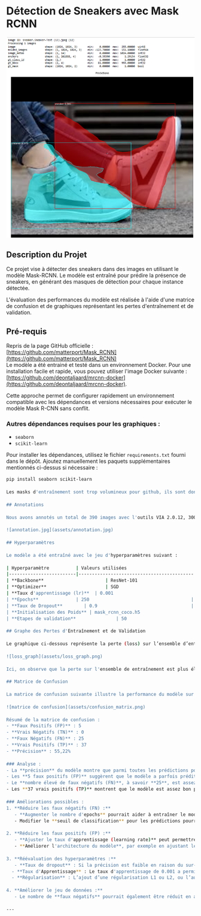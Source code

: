 # Détection de Sneakers avec Mask RCNN 

![test.jpg](assets/test.jpg)

## Description du Projet
Ce projet vise à détecter des sneakers dans des images en utilisant le modèle Mask-RCNN. Le modèle est entraîné pour prédire la présence de sneakers, en générant des masques de détection pour chaque instance détectée.

L'évaluation des performances du modèle est réalisée à l'aide d'une matrice de confusion et de graphiques représentant les pertes d'entraînement et de validation.

## Pré-requis

Repris de la page GitHub officielle : [https://github.com/matterport/Mask_RCNN](https://github.com/matterport/Mask_RCNN)  
Le modèle a été entrainé et testé dans un environnement Docker. Pour une installation facile et rapide, vous pouvez utiliser l'image Docker suivante : [https://github.com/deontaljaard/mrcnn-docker](https://github.com/deontaljaard/mrcnn-docker).

Cette approche permet de configurer rapidement un environnement compatible avec les dépendances et versions nécessaires pour exécuter le modèle Mask R-CNN sans conflit.


### Autres dépendances requises pour les graphiques :
- `seaborn`  
- `scikit-learn`  

Pour installer les dépendances, utilisez le fichier `requirements.txt` fourni dans le dépôt. Ajoutez manuellement les paquets supplémentaires mentionnés ci-dessus si nécessaire :  
```bash
pip install seaborn scikit-learn

Les masks d'entraînement sont trop volumineux pour github, ils sont donc disponibles au lien suivant : https://drive.google.com/drive/folders/1EjuueQ5BcQGQNoFnCuvKvUucLQTclE8A

## Annotations 

Nous avons annotés un total de 390 images avec l'outils VIA 2.0.12, 300 images pour le training (250 images contenant des sneakers et 50 n'en contenant pas), 60 images pour la validation (50 vraies, 10 fausses) et 30 pour les tests (25 vraies, 5 fausses). 

![annotation.jpg](assets/annotation.jpg)

## Hyperparamètres

Le modèle a été entraîné avec le jeu d'hyperparamètres suivant :

| Hyperparamètre          | Valeurs utilisées                         |
|-------------------------|-------------------------------------------|
| **Backbone**                       | ResNet-101                     |
| **Optimizer**                      | SGD                            |
| **Taux d'apprentissage (lr)**  | 0.001                              |
| **Epochs**              | 250                                      |
| **Taux de Dropout**        | 0.9                                   |
| **Initialisation des Poids** | mask_rcnn_coco.h5                     |
| **Etapes de validation**               | 50                                        |

## Graphe des Pertes d'Entraînement et de Validation

Le graphique ci-dessous représente la perte (loss) sur l’ensemble d’entraînement et l’ensemble de validation au cours des différentes époques d'entraînement. Ce graphique permet d’évaluer si le modèle présente des signes de surapprentissage (overfitting) ou de sous-apprentissage (underfitting).

![loss_graph](assets/loss_graph.png)

Ici, on observe que la perte sur l'ensemble de entraînement est plus élevée que sur l'ensemble de validation jusqu'à l'epoch 3. Par la suite le modèle devient en surapprentissage.

## Matrice de Confusion

La matrice de confusion suivante illustre la performance du modèle sur l’ensemble de test. Elle permet d’évaluer la qualité de la classification en comparant les prédictions du modèle avec les vraies étiquettes des données.

![matrice de confusion](assets/confusion_matrix.png)

Résumé de la matrice de confusion :
- **Faux Positifs (FP)** : 5
- **Vrais Négatifs (TN)** : 0
- **Faux Négatifs (FN)** : 25
- **Vrais Positifs (TP)** : 37
- **Précision** : 55,22%

### Analyse :
- La **précision** du modèle montre que parmi toutes les prédictions positives faites par le modèle, seulement environ 55,22% étaient correctes. Cela indique que le modèle a une tendance à produire des faux positifs, mais en même temps, il a des difficultés à identifier certains objets.
- Les **5 faux positifs (FP)** suggèrent que le modèle a parfois prédit à tort que des objets étaient présents alors qu'ils ne l'étaient pas, ce qui peut être dû à un seuil de classification trop bas.
- Le **nombre élevé de faux négatifs (FN)**, à savoir **25**, est assez élevé. Cela indique que le modèle manque un nombre important d'objets réellement présents dans les images, ce qui peut être lié à des problèmes de détection ou à un manque de diversité dans le jeu de données.
- Les **37 vrais positifs (TP)** montrent que le modèle est assez bon pour détecter certains objets, mais l'amélioration de la capacité de détection est nécessaire pour augmenter le taux de détection des objets manqués.

### Améliorations possibles :
1. **Réduire les faux négatifs (FN) :**
   - **Augmenter le nombre d'epochs** pourrait aider à entraîner le modèle plus longtemps et à mieux ajuster les poids.
   - Modifier le **seuil de classification** pour les prédictions pourrait réduire le nombre de faux négatifs. Si le seuil est trop strict, le modèle pourrait ignorer certains objets. En réduisant légèrement le seuil, on peut permettre au modèle de détecter davantage d'objets, mais cela pourrait entraîner plus de faux positifs.
   
2. **Réduire les faux positifs (FP) :**
   - **Ajuster le taux d'apprentissage (learning rate)** peut permettre au modèle d'optimiser plus précisément les poids. Un taux d'apprentissage plus faible pourrait aider à mieux converger sans faire de prédictions trop extrêmes.
   - **Améliorer l'architecture du modèle**, par exemple en ajustant les couches du **backbone** (par exemple, passer de ResNet-50 à ResNet-101 ou utiliser un autre réseau de neurones pré-entraîné avec une meilleure capacité à détecter des objets).

3. **Réévaluation des hyperparamètres :**
   - **Taux de dropout** : Si la précision est faible en raison du sur-apprentissage (overfitting), augmenter le taux de dropout pourrait améliorer la généralisation du modèle.
  - **Taux d'Apprentissage** : Le taux d'apprentissage de 0.001 a permis une convergence rapide tout en maintenant la stabilité de l’entraînement.
  - **Régularisation** : L’ajout d’une régularisation L1 ou L2, ou l’augmentation du dropout, pourrait réduire le surapprentissage en limitant la complexité du modèle.

4. **Améliorer le jeu de données :**
   - Le nombre de **faux négatifs** pourrait également être réduit en améliorant la qualité et la diversité du jeu de données d'entraînement. L'ajout d'exemples plus variés pourrait aider le modèle à mieux généraliser et à détecter des objets dans des contextes plus complexes.

--- 

